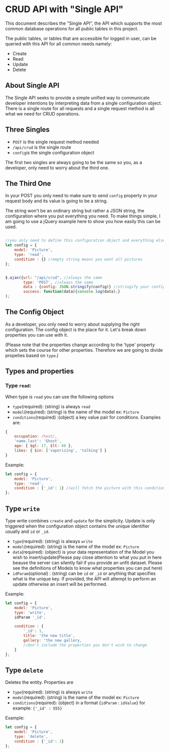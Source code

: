# CRUD API with "Single API"

This document describes the "Single API", the API which supports the most common database operations for all public tables in this project.

The public tables, or tables that are accessible for logged in user, can be queried with this API for all common needs namely:
* Create
* Read
* Update
* Delete

## About Single API 

The Single API seeks to provide a simple unified way to communicate developer intentions by interpreting data from a single configuration object. There is a single route for all requests and a single request method is all what we need for CRUD operations.

## Three Singles 

* `POST` is the single request method needed
* `/api/crud` is the single route
* `config`is the single configuration object

The first two singles are always going to be the same so you, as a developer, only need to worry about the third one.


## The Third One

In your POST you only need to make sure to send `config` property in your request body and its value is going to be a string.

The string won't be an ordinary string but rather a JSON string, the configuration where you put everything you need. To make things simple, I am going to use a jQuery example here to show you how easily this can be used.


```javascript

//you only need to define this configuration object and everything else stays the same
let config = {
	model: 'Picture',
	type: 'read',
	condition : {} //empty string means you want all pictures
};


$.ajax({url: "/api/crud", //always the same
		type: 'POST', //always the same
		data : {config: JSON.stringify(config)} //stringify your config
		success: function(data){console.log(data);}
);

``` 

## The Config Object

As a developer, you only need to worry about supplying the right configuration. The config object is the place for it. Let's break down properties you can use with it.

(Please note that the properties change according to the 'type' property which sets the course for other properties. Therefore we are going to divide propeties based on `type`.)

## Types and properties

### Type `read`:

When type is `read` you can use the following options

* `type`(required): (string) is always `read`
* `model`(required): (string) is the name of the model ex: `Picture`
* `conditions`(required) :(object) a key value pair for conditions. Examples are:

```javascript
{
	occupation: /host/,
	'name.last': 'Ghost',
	age: { $gt: 17, $lt: 66 },
	likes: { $in: ['vaporizing', 'talking'] }
}

```

Example:

```javascript
let config = {
	model: 'Picture',
	type: 'read',
	condition : {'_id': 1} //will fetch the picture with this condition	
};

```
## Type `write`

Type write combines `create` and `update` for the simplicity. Update is only triggered when the configuration object contains the unique identifier usually and `id` or `_id`.


* `type`(required): (string) is always `write`
* `model`(required): (string) is the name of the model ex: `Picture`
* `data`(required): (object) is your data representation of the Model you wish to insert/update(Please pay close attention to what you put in here beause the server can silently fail if you provide an unfit dataset. Please see the definitions of Models to know what properties you can put here)
* `idParam`(optional) : (string) can be `id` or `_id` or anything that specifies what is the unique key. If provided, the API will attempt to perform an update otherwise an insert will be performed.
 
Example:

```javascript
let config = {
	model: 'Picture',
	type: 'write',
	idParam '_id',

	condition : {
		'_id': 1,
		title: 'the new title',
	    gallery: 'the new gallery,
	    //don't include the properties you don't wish to change
	}
};

```

## Type `delete`

Deletes the entity. Properties are

* `type`(required): (string) is always `write`
* `model`(required): (string) is the name of the model ex: `Picture`
* `conditions`(required): (object) in a format {`idParam` : `idValue`} for example: `{'_id' : 555}`

Example:

```javascript
let config = {
	model: 'Picture',
	type: 'delete',
	condition : {'_id': 1}
};
```